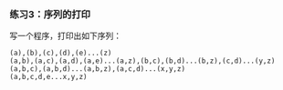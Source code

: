 ### 练习3：序列的打印

写一个程序，打印出如下序列：

```
(a),(b),(c),(d),(e)...(z)
(a,b),(a,c),(a,d),(a,e)...(a,z),(b,c),(b,d)...(b,z),(c,d)...(y,z)
(a,b,c),(a,b,d)...(a,b,z),(a,c,d)...(x,y,z)
(a,b,c,d,e...x,y,z)
```
